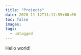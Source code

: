```yaml
---
title: "Projects"
date: 2020-11-12T11:11:55+08:00
toc: false
images:
tags: 
  - untagged
---
```

Hello world!
